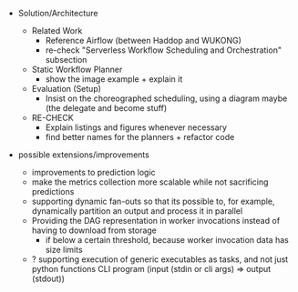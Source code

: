 - Solution/Architecture
    - Related Work
        - Reference Airflow (between Haddop and WUKONG)
        - re-check "Serverless Workflow Scheduling and Orchestration" subsection
    - Static Workflow Planner
        - show the image example + explain it
    - Evaluation (Setup)
        - Insist on the choreographed scheduling, using a diagram maybe (the delegate and become stuff)
    - RE-CHECK
        - Explain listings and figures whenever necessary
        - find better names for the planners + refactor code


- possible extensions/improvements
    - improvements to prediction logic
    - make the metrics collection more scalable while not sacrificing predictions
    - supporting dynamic fan-outs
        so that its possible to, for example, dynamically partition an output and process it in parallel
    - Providing the DAG representation in worker invocations instead of having to download from storage
        - if below a certain threshold, because worker invocation data has size limits
    - ? supporting execution of generic executables as tasks, and not just python functions
        CLI program (input (stdin or cli args) => output (stdout))